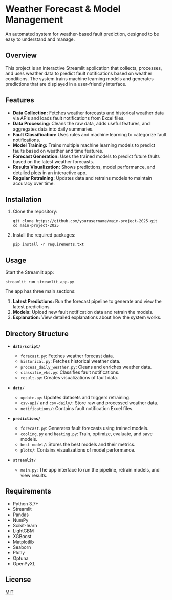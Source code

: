 # Weather Forecast & Model Management

An automated system for weather-based fault prediction, designed to be easy to understand and manage.

## Overview

This project is an interactive Streamlit application that collects, processes, and uses weather data to predict fault notifications based on weather conditions. The system trains machine learning models and generates predictions that are displayed in a user-friendly interface.

## Features

- **Data Collection:** Fetches weather forecasts and historical weather data via APIs and loads fault notifications from Excel files.
- **Data Processing:** Cleans the raw data, adds useful features, and aggregates data into daily summaries.
- **Fault Classification:** Uses rules and machine learning to categorize fault notifications.
- **Model Training:** Trains multiple machine learning models to predict faults based on weather and time features.
- **Forecast Generation:** Uses the trained models to predict future faults based on the latest weather forecasts.
- **Results Visualization:** Shows predictions, model performance, and detailed plots in an interactive app.
- **Regular Retraining:** Updates data and retrains models to maintain accuracy over time.

## Installation

1. Clone the repository:
   ```
   git clone https://github.com/yourusername/main-project-2025.git
   cd main-project-2025
   ```

2. Install the required packages:
   ```
   pip install -r requirements.txt
   ```

## Usage

Start the Streamlit app:
```
streamlit run streamlit_app.py
```

The app has three main sections:

1. **Latest Predictions:** Run the forecast pipeline to generate and view the latest predictions.
2. **Models:** Upload new fault notification data and retrain the models.
3. **Explanation:** View detailed explanations about how the system works.

## Directory Structure

- **`data/script/`**
  - `forecast.py`: Fetches weather forecast data.
  - `historical.py`: Fetches historical weather data.
  - `process_daily_weather.py`: Cleans and enriches weather data.
  - `classifie_vks.py`: Classifies fault notifications.
  - `result.py`: Creates visualizations of fault data.

- **`data/`**
  - `update.py`: Updates datasets and triggers retraining.
  - `csv-api/` and `csv-daily/`: Store raw and processed weather data.
  - `notifications/`: Contains fault notification Excel files.

- **`predictions/`**
  - `forecast.py`: Generates fault forecasts using trained models.
  - `cooling.py` and `heating.py`: Train, optimize, evaluate, and save models.
  - `best-model/`: Stores the best models and their metrics.
  - `plots/`: Contains visualizations of model performance.

- **`streamlit/`**
  - `main.py`: The app interface to run the pipeline, retrain models, and view results.

## Requirements

- Python 3.7+
- Streamlit
- Pandas
- NumPy
- Scikit-learn
- LightGBM
- XGBoost
- Matplotlib
- Seaborn
- Plotly
- Optuna
- OpenPyXL

## License

[MIT](LICENSE)

